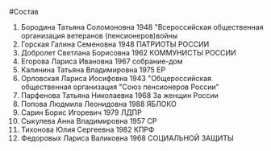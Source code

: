#Состав
1. Бородина Татьяна Соломоновна 1948 \"Всероссийская общественная организация ветеранов (пенсионеров)войны
2. Горская Галина Семеновна 1948 ПАТРИОТЫ РОССИИ
3. Добролет Светлана Борисовна 1962 КОММУНИСТЫ РОССИИ
4. Егорова Лариса Ивановна 1967 собрание-дом
5. Калинина Татьяна Владимировна 1975 ЕР
6. Орловская Лариса Иосифовна 1943 \"Общероссийская общественная организация \"Союз пенсионеров России\"
7. Парфенова Татьяна Николаевна 1968 За женщин России
8. Попова Людмила Леонидовна 1988 ЯБЛОКО
9. Сарин Борис Игоревич 1979 ЛДПР
10. Сыкулева Анна Владимировна 1957 СР
11. Тихонова Юлия Сергеевна 1982 КПРФ
12. Федоровых Лариса Валиковна 1968 СОЦИАЛЬНОЙ ЗАЩИТЫ
